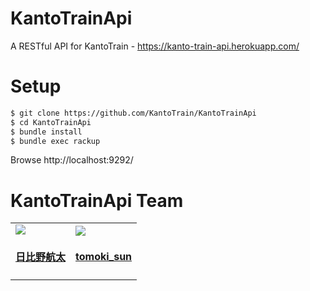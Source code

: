 # KantoTrainApi

A RESTful API for KantoTrain - https://kanto-train-api.herokuapp.com/

# Setup

```bash
$ git clone https://github.com/KantoTrain/KantoTrainApi
$ cd KantoTrainApi
$ bundle install
$ bundle exec rackup
```

Browse http://localhost:9292/

# KantoTrainApi Team


<!-- This table is regenerated and resorted on each release -->
<table id='team'>

<tr>

<td id='motosumiyosh'>
<a href='https://github.com/motosumiyosh'>
<img src='https://github.com/motosumiyosh?size=140'>
</a>
<h4 align='center'><a href='https://twitter.com/motosumiyosh'>日比野航太</a></h4>
</td>

<td id='tomoki_sun'>
<a href='https://github.com/tomoki69386'>
<img src='https://github.com/tomoki69386?size=140'>
</a>
<h4 align='center'><a href='https://twitter.com/tomoki_sun'>tomoki_sun</a></h4>
</td>

</table>
